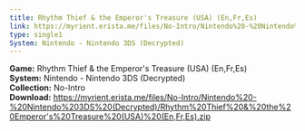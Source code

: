 ```yaml
---
title: Rhythm Thief & the Emperor's Treasure (USA) (En,Fr,Es)
link: https://myrient.erista.me/files/No-Intro/Nintendo%20-%20Nintendo%203DS%20(Decrypted)/Rhythm%20Thief%20&%20the%20Emperor's%20Treasure%20(USA)%20(En,Fr,Es).zip
type: single1
System: Nintendo - Nintendo 3DS (Decrypted)
---
```

<b>Game:</b> Rhythm Thief & the Emperor's Treasure (USA) (En,Fr,Es)<br>
<b>System:</b> Nintendo - Nintendo 3DS (Decrypted)<br>
<b>Collection:</b> No-Intro<br>
<b>Download:</b> https://myrient.erista.me/files/No-Intro/Nintendo%20-%20Nintendo%203DS%20(Decrypted)/Rhythm%20Thief%20&%20the%20Emperor's%20Treasure%20(USA)%20(En,Fr,Es).zip